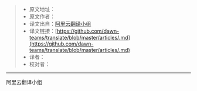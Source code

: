 > * 原文地址：[]()
> * 原文作者：[]()
> * 译文出自：[阿里云翻译小组](https://github.com/dawn-teams/translate)
> * 译文链接：[https://github.com/dawn-teams/translate/blob/master/articles/.md](https://github.com/dawn-teams/translate/blob/master/articles/.md)
> * 译者：[]()
> * 校对者：[]()

<!-- 正文 -->

---

阿里云翻译小组